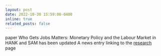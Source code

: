 ```yaml
---
layout: post
date: 2022-10-30 15:59:00-0400
inline: true
related_posts: false
---
```


paper Who Gets Jobs Matters: Monetary Policy and the Labour Market in HANK and SAM has been updated A news entry linking to the [research](research) page
